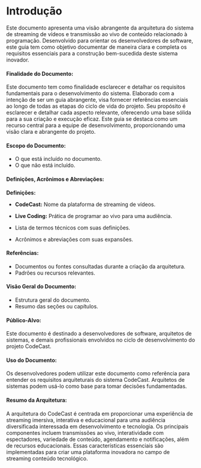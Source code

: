 # Introdução

Este documento apresenta uma visão abrangente da arquitetura do sistema de streaming de vídeos e transmissão ao vivo de conteúdo relacionado à programação. Desenvolvido para orientar os desenvolvedores de software, este guia tem como objetivo documentar de maneira clara e completa os requisitos essenciais para a construção bem-sucedida deste sistema inovador.

#### Finalidade do Documento:
Este documento tem como finalidade esclarecer e detalhar os requisitos fundamentais para o desenvolvimento do sistema. Elaborado com a intenção de ser um guia abrangente, visa fornecer referências essenciais ao longo de todas as etapas do ciclo de vida do projeto. Seu propósito é esclarecer e detalhar cada aspecto relevante, oferecendo uma base sólida para a sua criação e execução eficaz. Este guia se destaca como um recurso central para a equipe de desenvolvimento, proporcionando uma visão clara e abrangente do projeto.

 
#### Escopo do Documento:
- O que está incluído no documento.
- O que não está incluído.

#### Definições, Acrônimos e Abreviações:
**Definições:**

- **CodeCast:** Nome da plataforma de streaming de vídeos.
- **Live Coding:** Prática de programar ao vivo para uma audiência.


- Lista de termos técnicos com suas definições.
- Acrônimos e abreviações com suas expansões.
#### Referências:
- Documentos ou fontes consultadas durante a criação da arquitetura.
- Padrões ou recursos relevantes.
#### Visão Geral do Documento:
- Estrutura geral do documento.
- Resumo das seções ou capítulos.
#### Público-Alvo:
Este documento é destinado a desenvolvedores de software, arquitetos de sistemas, e demais profissionais envolvidos no ciclo de desenvolvimento do projeto CodeCast.
#### Uso do Documento:
Os desenvolvedores podem utilizar este documento como referência para entender os requisitos arquiteturais do sistema CodeCast. Arquitetos de sistemas podem usá-lo como base para tomar decisões fundamentadas.
#### Resumo da Arquitetura:
A arquitetura do CodeCast é centrada em proporcionar uma experiência de streaming imersiva, interativa e educacional para uma audiência diversificada interessada em desenvolvimento e tecnologia. Os principais componentes incluem transmissões ao vivo, interatividade com espectadores, variedade de conteúdo, agendamento e notificações, além de recursos educacionais. Essas características essenciais são implementadas para criar uma plataforma inovadora no campo de streaming conteúdo tecnológico.
